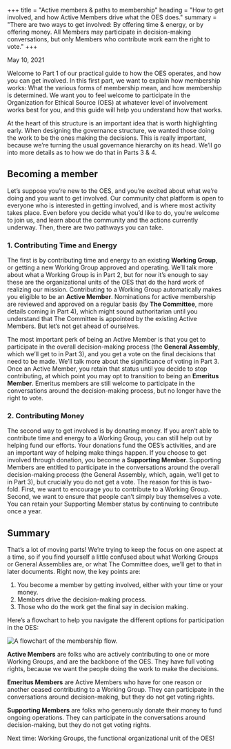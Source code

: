 +++
title = "Active members & paths to membership"
heading = "How to get involved, and how Active Members drive what the OES does."
summary = "There are two ways to get involved: By offering time & energy, or by offering money. All Members may participate in decision-making conversations, but only Members who contribute work earn the right to vote."
+++

<time>May 10, 2021</time>

Welcome to Part 1 of our practical guide to how the OES operates, and how you can get involved. In this first part, we want to explain how membership works: What the various forms of membership mean, and how membership is determined. We want you to feel welcome to participate in the Organization for Ethical Source (OES) at whatever level of involvement works best for you, and this guide will help you understand how that works.

At the heart of this structure is an important idea that is worth highlighting early. When designing the governance structure, we wanted those doing the work to be the ones making the decisions. This is really important, because we’re turning the usual governance hierarchy on its head. We’ll go into more details as to how we do that in Parts 3 & 4.

## Becoming a member

Let’s suppose you’re new to the OES, and you’re excited about what we’re doing and you want to get involved. Our community chat platform is open to everyone who is interested in getting involved, and is where most activity takes place. Even before you decide what you’d like to do, you’re welcome to join us, and learn about the community and the actions currently underway. Then, there are two pathways you can take.

### 1. Contributing Time and Energy

The first is by contributing time and energy to an existing **Working Group**, or getting a new Working Group approved and operating. We’ll talk more about what a Working Group is in Part 2, but for now it’s enough to say these are the organizational units of the OES that do the hard work of realizing our mission. Contributing to a Working Group automatically makes you eligible to be an **Active Member**. Nominations for active membership are reviewed and approved on a regular basis (by **The Committee**, more details coming in Part 4), which might sound authoritarian until you understand that The Committee is appointed by the existing Active Members. But let’s not get ahead of ourselves.

The most important perk of being an Active Member is that you get to participate in the overall decision-making process (the **General Assembly**, which we’ll get to in Part 3), and you get a vote on the final decisions that need to be made. We’ll talk more about the significance of voting in Part 3. Once an Active Member, you retain that status until you decide to stop contributing, at which point you may opt to transition to being an **Emeritus Member**. Emeritus members are still welcome to participate in the conversations around the decision-making process, but no longer have the right to vote.

### 2. Contributing Money

The second way to get involved is by donating money. If you aren’t able to contribute time and energy to a Working Group, you can still help out by helping fund our efforts. Your donations fund the OES’s activities, and are an important way of helping make things happen. If you choose to get involved through donation, you become a **Supporting Member**. Supporting Members are entitled to participate in the conversations around the overall decision-making process (the General Assembly, which, again, we’ll get to in Part 3), but crucially you do not get a vote. The reason for this is two-fold. First, we want to encourage you to contribute to a Working Group. Second, we want to ensure that people can’t simply buy themselves a vote. You can retain your Supporting Member status by continuing to contribute once a year.

## Summary

That’s a lot of moving parts! We’re trying to keep the focus on one aspect at a time, so if you find yourself a little confused about what Working Groups or General Assemblies are, or what The Committee does, we’ll get to that in later documents. Right now, the key points are:

1. You become a member by getting involved, either with your time or your money.
2. Members drive the decision-making process.
3. Those who do the work get the final say in decision making.

Here’s a flowchart to help you navigate the different options for participation in the OES:

![A flowchart of the membership flow.](/img/blog/membershipflowchart.svg)

**Active Members** are folks who are actively contributing to one or more Working Groups, and are the backbone of the OES. They have full voting rights, because we want the people doing the work to make the decisions.

**Emeritus Members** are Active Members who have for one reason or another ceased contributing to a Working Group. They can participate in the conversations around decision-making, but they do not get voting rights.

**Supporting Members** are folks who generously donate their money to fund ongoing operations. They can participate in the conversations around decision-making, but they do not get voting rights.

Next time: Working Groups, the functional organizational unit of the OES!